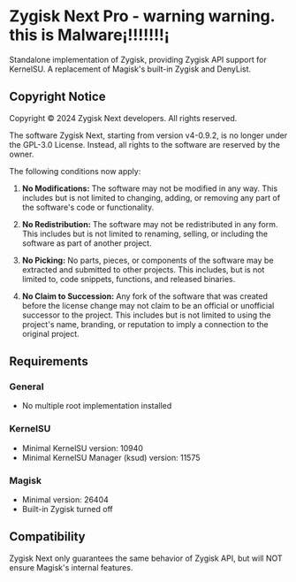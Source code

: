 # Zygisk Next Pro - warning warning. this is Malware¡!!!!!!!¡

Standalone implementation of Zygisk, providing Zygisk API support for KernelSU. A replacement of Magisk's built-in Zygisk and DenyList.

## Copyright Notice

Copyright © 2024 Zygisk Next developers. All rights reserved.

The software Zygisk Next, starting from version v4-0.9.2, is no longer under the GPL-3.0 License. Instead, all rights to the software are reserved by the owner.

The following conditions now apply:

1. **No Modifications:** The software may not be modified in any way. This includes but is not limited to changing, adding, or removing any part of the software's code or functionality.

2. **No Redistribution:** The software may not be redistributed in any form. This includes but is not limited to renaming, selling, or including the software as part of another project.

3. **No Picking:** No parts, pieces, or components of the software may be extracted and submitted to other projects. This includes, but is not limited to, code snippets, functions, and released binaries.

4. **No Claim to Succession:** Any fork of the software that was created before the license change may not claim to be an official or unofficial successor to the project. This includes but is not limited to using the project's name, branding, or reputation to imply a connection to the original project.

## Requirements

### General

+ No multiple root implementation installed

### KernelSU

+ Minimal KernelSU version: 10940
+ Minimal KernelSU Manager (ksud) version: 11575

### Magisk

+ Minimal version: 26404
+ Built-in Zygisk turned off

## Compatibility

Zygisk Next only guarantees the same behavior of Zygisk API, but will NOT ensure Magisk's internal features.
